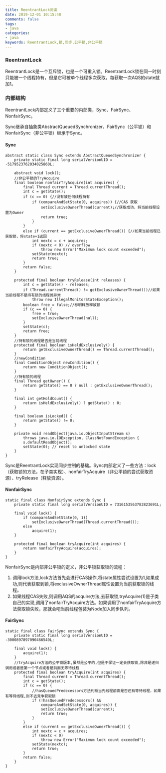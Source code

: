 ```yaml
---
title: ReentrantLock阅读 
date: 2019-12-01 10:15:48
comments: false
tags: 
- java
categories: 
- java
keywords: ReentrantLock,锁,同步,公平锁,非公平锁
---
```


### ReentrantLock

ReentrantLock是一个互斥锁，也是一个可重入锁。ReentrantLock锁在同一时刻只能被一个线程持有，但是它可被单个线程多次获取，每获取一次AQS的state就加1。

### 内部结构

ReentrantLock内部定义了三个重要的内部类，Sync、FairSync、NonfairSync。

Sync继承自抽象类AbstractQueuedSynchronizer，FairSync（公平锁）和 NonfairSync（非公平锁）继承于Sync。

#### Sync

```
abstract static class Sync extends AbstractQueuedSynchronizer {
    private static final long serialVersionUID = -5179523762034025860L;

    abstract void lock();
    //非公平锁的TryAcquire
    final boolean nonfairTryAcquire(int acquires) {
        final Thread current = Thread.currentThread();
        int c = getState();
        if (c == 0) {//没有被任何线程持有
            if (compareAndSetState(0, acquires)) {//CAS 获取
                setExclusiveOwnerThread(current);//获取成功，将当前线程设置为Owner
                return true;
            }
        }
        else if (current == getExclusiveOwnerThread()) {//如果当前线程已获取锁，将state+1返回
            int nextc = c + acquires;
            if (nextc < 0) // overflow
                throw new Error("Maximum lock count exceeded");
            setState(nextc);
            return true;
        }
        return false;
    }

    protected final boolean tryRelease(int releases) {
        int c = getState() - releases;
        if (Thread.currentThread() != getExclusiveOwnerThread())//如果当前线程不是持有锁的线程抛异常
            throw new IllegalMonitorStateException();
        boolean free = false;//标明释放释放锁
        if (c == 0) {
            free = true;
            setExclusiveOwnerThread(null);
        }
        setState(c);
        return free;
    }
    //持有锁的线程是否是当前线程
    protected final boolean isHeldExclusively() {
        return getExclusiveOwnerThread() == Thread.currentThread();
    }
    //newCondition
    final ConditionObject newCondition() {
        return new ConditionObject();
    }
    //持有锁的线程
    final Thread getOwner() {
        return getState() == 0 ? null : getExclusiveOwnerThread();
    }

    final int getHoldCount() {
        return isHeldExclusively() ? getState() : 0;
    }

    final boolean isLocked() {
        return getState() != 0;
    }

    private void readObject(java.io.ObjectInputStream s)
        throws java.io.IOException, ClassNotFoundException {
        s.defaultReadObject();
        setState(0); // reset to unlocked state
    }
}
```

Sync是ReentrantLock实现同步控制的基础。Sync内部定义了一些方法：lock（获取锁的方法，在子类实现）、nonfairTryAcquire（非公平锁的尝试获取资源）、tryRelease（释放资源）。

#### NonfairSync

```
static final class NonfairSync extends Sync {
    private static final long serialVersionUID = 7316153563782823691L;
    
    final void lock() {
        if (compareAndSetState(0, 1))
            setExclusiveOwnerThread(Thread.currentThread());
        else
            acquire(1);
    }
    
    protected final boolean tryAcquire(int acquires) {
        return nonfairTryAcquire(acquires);
    }
}
```

NonfairSync是内部非公平锁的定义，非公平锁获取锁的流程：

1. 调用lock方法,lock方法首先会进行CAS操作,将state属性尝试设置为1,如果成功,则代表获取到锁,将exclusiveOwnerThread属性设置为当前获取锁的线程。
2. 如果线程CAS失败,则调用AQS的acquire方法,去获取锁,tryAcquire(1)是子类自己的实现,调用了nonfairTryAcquire方法。如果调用了nonfairTryAcquire方法获取锁失败，那就会吧当前线程包装为Node加入同步队列。
   
#### FairSync 

```
static final class FairSync extends Sync {
    private static final long serialVersionUID = -3000897897090466540L;

    final void lock() {
        acquire(1);
    }
    //tryAcquire方法的公平锁版本,虽然是公平的,但是不保证一定会获取锁,除非是递归调用或者是第一个节点或者是前面无等待线程
    protected final boolean tryAcquire(int acquires) {
        final Thread current = Thread.currentThread();
        int c = getState();
        if (c == 0) {
            //hasQueuedPredecessors方法判断当先线程前面是否还有等待线程，如果有等待线程,则不去竞争获取锁
            if (!hasQueuedPredecessors() &&
                compareAndSetState(0, acquires)) {
                setExclusiveOwnerThread(current);
                return true;
            }
        }
        else if (current == getExclusiveOwnerThread()) {
            int nextc = c + acquires;
            if (nextc < 0)
                throw new Error("Maximum lock count exceeded");
            setState(nextc);
            return true;
        }
        return false;
    }
}
```